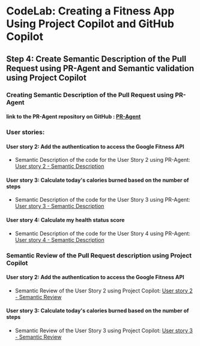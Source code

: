 # CodeLab: Creating a Fitness App Using Project Copilot and GitHub Copilot
## Step 4: Create Semantic Description of the Pull Request using PR-Agent and Semantic validation using Project Copilot

### Creating Semantic Description of the Pull Request using PR-Agent

#### link to the PR-Agent repository on GitHub : [PR-Agent](https://github.com/Codium-ai/pr-agent/)

### User stories:

#### User story 2: Add the authentication to access the Google Fitness API
- Semantic Description of the code for the User Story 2 using PR-Agent: [User story 2 - Semantic Description](/step4-project-copilot-revision/pr-agent/user-story-fit-4.md)

#### User story 3: Calculate today's calories burned based on the number of steps
- Semantic Description of the code for the User Story 3 using PR-Agent: [User story 3 - Semantic Description](/step4-project-copilot-revision/pr-agent/user-story-fit-5.md)

#### User story 4: Calculate my health status score
- Semantic Description of the code for the User Story 4 using PR-Agent: [User story 4 - Semantic Description](/step4-project-copilot-revision/pr-agent/user-story-fit-6.md)

### Semantic Review of the Pull Request description using Project Copilot

#### User story 2: Add the authentication to access the Google Fitness API
- Semantic Review of the User Story 2 using Project Copilot: [User story 2 - Semantic Review](/step4-project-copilot-revision/project-copilot/user-story-fit-4.md)

#### User story 3: Calculate today's calories burned based on the number of steps
- Semantic Review of the User Story 3 using Project Copilot: [User story 3 - Semantic Review](/step4-project-copilot-revision/project-copilot/user-story-fit-5.md)


